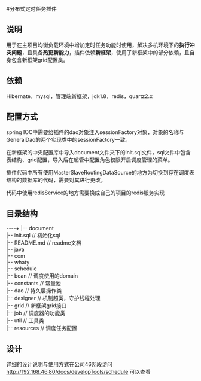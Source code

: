 #分布式定时任务插件

## 说明

用于在主项目均衡负载环境中增加定时任务功能时使用，解决多机环境下的**执行冲突问题**，且具备**热更新能力**，插件依赖**新框架**，使用了新框架中的部分依赖，且自身包含新框架grid配置类。

## 依赖

Hibernate，mysql，管理端新框架，jdk1.8，redis，quartz2.x

## 配置方式

spring IOC中需要给插件的dao对象注入sessionFactory对象，对象的名称与GeneralDao的两个实现类中的sessionFactory一致。

在新框架的中央配置库中导入document文件夹下的init.sql文件，sql文件中包含表结构、grid配置，导入后在超管中配置角色权限开启调度管理的菜单。

插件代码中所有使用MasterSlaveRoutingDataSource的地方为切换到存在调度表结构的数据库的代码，需要对其进行更改。

代码中使用redisService的地方需要换成自己的项目的redis服务实现

## 目录结构

----+
    |-- document  
        |-- init.sql // 初始化sql  
        |-- README.md // readme文档  
    |-- java  
        |-- com  
            |-- whaty  
                |-- schedule  
                    |-- bean // 调度使用的domain  
                    |-- constants // 常量池  
                    |-- dao // 持久层操作类  
                    |-- designer // 机制超类，守护线程处理  
                    |-- grid // 新框架grid接口  
                    |-- job // 调度器的功能类  
                    |-- util // 工具类  
    |-- resources // 调度任务配置   

## 设计

详细的设计说明与使用方式在公司46网段访问 http://192.168.46.80/docs/developTools/schedule 可以查看